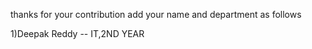 thanks for your contribution
add your name and department as follows

1)Deepak Reddy -- IT,2ND YEAR
